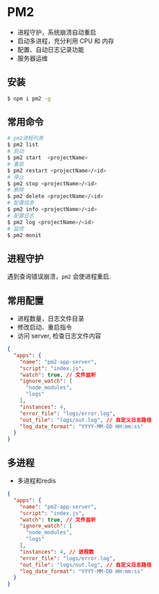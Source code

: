 # PM2

- 进程守护，系统崩溃自动重启
- 启动多进程，充分利用 CPU 和 内存
- 配置、自动日志记录功能
- 服务器运维

## 安装

```bash
$ npm i pm2 -g
```

## 常用命令

```bash
# pm2进程列表
$ pm2 list
# 启动
$ pm2 start  <projectName>
# 重启
$ pm2 restart <projectName>/<id>
# 停止
$ pm2 stop <projectName>/<id>
# 删除
$ pm2 delete <projectName>/<id>
# 配置信息
$ pm2 info <projectName>/<id>
# 配置日志
$ pm2 log <projectName>/<id>
# 监控
$ pm2 monit
```

## 进程守护

遇到查询错误崩溃，`pm2` 会使进程重启.

## 常用配置

- 进程数量，日志文件目录
- 修改启动、重启指令
- 访问 server, 检查日志文件内容

```json
{
  "apps": {
    "name": "pm2-app-server",
    "script": "index.js",
    "watch": true, // 文件监听
    "ignore_watch": [
      "node_modules",
      "logs"
    ],
    "instances": 4,
    "error_file": "logs/error.log",
    "out_file": "logs/out.log", // 自定义日志路径
    "log_date_format": "YYYY-MM-DD HH:mm:ss"
  }
}
```

## 多进程

- 多进程和redis

```json
{
  "apps": {
    "name": "pm2-app-server",
    "script": "index.js",
    "watch": true, // 文件监听
    "ignore_watch": [
      "node_modules",
      "logs"
    ],
    "instances": 4, // 进程数
    "error_file": "logs/error.log",
    "out_file": "logs/out.log", // 自定义日志路径
    "log_date_format": "YYYY-MM-DD HH:mm:ss"
  }
}
```